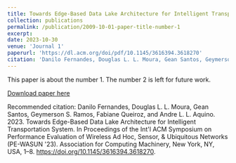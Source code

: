 ```yaml
---
title: Towards Edge-Based Data Lake Architecture for Intelligent Transportation System
collection: publications
permalink: /publication/2009-10-01-paper-title-number-1
excerpt: 
date: 2023-10-30
venue: 'Journal 1'
paperurl: 'https://dl.acm.org/doi/pdf/10.1145/3616394.3618270'
citation: 'Danilo Fernandes, Douglas L. L. Moura, Gean Santos, Geymerson S. Ramos, Fabiane Queiroz, and Andre L. L. Aquino. 2023. Towards Edge-Based Data Lake Architecture for Intelligent Transportation System. In Proceedings of the Int'l ACM Symposium on Performance Evaluation of Wireless Ad Hoc, Sensor, & Ubiquitous Networks (PE-WASUN '23). Association for Computing Machinery, New York, NY, USA, 1–8. https://doi.org/10.1145/3616394.3618270'
---
```

This paper is about the number 1. The number 2 is left for future work.

[Download paper here](https://dl.acm.org/doi/pdf/10.1145/3616394.3618270)

Recommended citation: Danilo Fernandes, Douglas L. L. Moura, Gean Santos, Geymerson S. Ramos, Fabiane Queiroz, and Andre L. L. Aquino. 2023. Towards Edge-Based Data Lake Architecture for Intelligent Transportation System. In Proceedings of the Int'l ACM Symposium on Performance Evaluation of Wireless Ad Hoc, Sensor, & Ubiquitous Networks (PE-WASUN '23). Association for Computing Machinery, New York, NY, USA, 1–8. https://doi.org/10.1145/3616394.3618270.